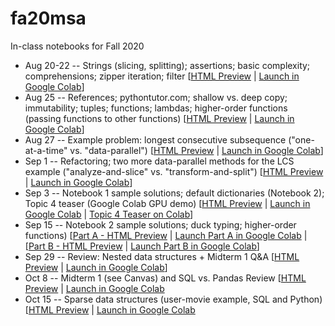 # fa20msa

In-class notebooks for Fall 2020

* Aug 20-22 -- Strings (slicing, splitting); assertions; basic complexity; comprehensions; zipper iteration; filter [[HTML Preview](https://htmlpreview.github.io/?https://raw.githubusercontent.com/rvuduc/cse6040fa20/master/0820.html) | [Launch in Google Colab](https://colab.research.google.com/github/rvuduc/cse6040fa20/blob/master/0820.ipynb)]
* Aug 25 -- References; pythontutor.com; shallow vs. deep copy; immutability; tuples; functions; lambdas; higher-order functions (passing functions to other functions) [[HTML Preview](https://htmlpreview.github.io/?https://raw.githubusercontent.com/rvuduc/cse6040fa20/master/0825.html) | [Launch in Google Colab](https://colab.research.google.com/github/rvuduc/cse6040fa20/blob/master/0825.ipynb)]
* Aug 27 -- Example problem: longest consecutive subsequence ("one-at-a-time" vs. "data-parallel") [[HTML Preview](https://htmlpreview.github.io/?https://raw.githubusercontent.com/rvuduc/cse6040fa20/master/0827.html) | [Launch in Google Colab](https://colab.research.google.com/github/rvuduc/cse6040fa20/blob/master/0827.ipynb)]
* Sep 1 -- Refactoring; two more data-parallel methods for the LCS example ("analyze-and-slice" vs. "transform-and-split") [[HTML Preview](https://htmlpreview.github.io/?https://raw.githubusercontent.com/rvuduc/cse6040fa20/master/0901.html) | [Launch in Google Colab](https://colab.research.google.com/github/rvuduc/cse6040fa20/blob/master/0901.ipynb)]
* Sep 3 -- Notebook 1 sample solutions; default dictionaries (Notebook 2); Topic 4 teaser (Google Colab GPU demo) [[HTML Preview](https://htmlpreview.github.io/?https://raw.githubusercontent.com/rvuduc/cse6040fa20/master/0903.html) | [Launch in Google Colab](https://colab.research.google.com/github/rvuduc/cse6040fa20/blob/master/0903.ipynb) | [Topic 4 Teaser on Colab](https://colab.research.google.com/drive/1-MlOoW5y2TznOm_LmBjlArjbkwvMrykJ?usp=sharing)]
* Sep 15 -- Notebook 2 sample solutions; duck typing; higher-order functions) [[Part A - HTML Preview](https://htmlpreview.github.io/?https://raw.githubusercontent.com/rvuduc/cse6040fa20/master/0915a.html) | [Launch Part A in Google Colab](https://colab.research.google.com/github/rvuduc/cse6040fa20/blob/master/0915a.ipynb) | [[Part B - HTML Preview](https://htmlpreview.github.io/?https://raw.githubusercontent.com/rvuduc/cse6040fa20/master/0915b.html) | [Launch Part B in Google Colab](https://colab.research.google.com/github/rvuduc/cse6040fa20/blob/master/0915b.ipynb)]
* Sep 29 -- Review: Nested data structures + Midterm 1 Q&A [[HTML Preview](https://htmlpreview.github.io/?https://raw.githubusercontent.com/rvuduc/cse6040fa20/master/0929.html) | [Launch in Google Colab](https://colab.research.google.com/github/rvuduc/cse6040fa20/blob/master/0929.ipynb)]
* Oct 8 -- Midterm 1 (see Canvas) and SQL vs. Pandas Review [[HTML Preview](https://htmlpreview.github.io/?https://raw.githubusercontent.com/rvuduc/cse6040fa20/master/1008.html) | [Launch in Google Colab](https://colab.research.google.com/github/rvuduc/cse6040fa20/blob/master/1008.ipynb)
* Oct 15 -- Sparse data structures (user-movie example, SQL and Python) [[HTML Preview](https://htmlpreview.github.io/?https://raw.githubusercontent.com/rvuduc/cse6040fa20/master/1015.html) | [Launch in Google Colab](https://colab.research.google.com/github/rvuduc/cse6040fa20/blob/master/1015.ipynb)
